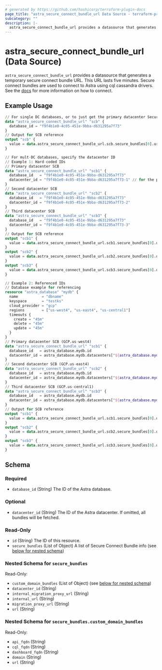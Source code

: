 ```yaml
---
# generated by https://github.com/hashicorp/terraform-plugin-docs
page_title: "astra_secure_connect_bundle_url Data Source - terraform-provider-astra"
subcategory: ""
description: |-
  astra_secure_connect_bundle_url provides a datasource that generates a temporary secure connect bundle URL. This URL lasts five minutes. Secure connect bundles are used to connect to Astra using cql cassandra drivers. See the docs https://docs.datastax.com/en/astra/docs/connecting-to-database.html for more information on how to connect.
---
```


# astra_secure_connect_bundle_url (Data Source)

`astra_secure_connect_bundle_url` provides a datasource that generates a temporary secure connect bundle URL. This URL lasts five minutes. Secure connect bundles are used to connect to Astra using cql cassandra drivers. See the [docs](https://docs.datastax.com/en/astra/docs/connecting-to-database.html) for more information on how to connect.

## Example Usage

```terraform
// For single DC databases, or to just get the primary datacenter Secure Connect Bundle
data "astra_secure_connect_bundle_url" "scb" {
  database_id = "f9f4b1e0-4c05-451e-9bba-d631295a7f73"
}
// Output for SCB reference
output "scb" {
  value = data.astra_secure_connect_bundle_url.scb.secure_bundles[0].url
}

// For mult-DC databases, specify the datacenter ID
// Example 1: Hard-coded IDs
// Primary datacenter SCB
data "astra_secure_connect_bundle_url" "scb1" {
  database_id   = "f9f4b1e0-4c05-451e-9bba-d631295a7f73"
  datacenter_id = "f9f4b1e0-4c05-451e-9bba-d631295a7f73-1" // for the primary dataceneter, the datacenter ID is not required
}
// Second datacenter SCB
data "astra_secure_connect_bundle_url" "scb2" {
  database_id   = "f9f4b1e0-4c05-451e-9bba-d631295a7f73"
  datacenter_id = "f9f4b1e0-4c05-451e-9bba-d631295a7f73-2"
}
// Third datacenter SCB
data "astra_secure_connect_bundle_url" "scb3" {
  database_id   = "f9f4b1e0-4c05-451e-9bba-d631295a7f73"
  datacenter_id = "f9f4b1e0-4c05-451e-9bba-d631295a7f73-3"
}
// Output for SCB reference
output "scb1" {
  value = data.astra_secure_connect_bundle_url.scb1.secure_bundles[0].url
}
output "scb2" {
  value = data.astra_secure_connect_bundle_url.scb2.secure_bundles[0].url
}
output "scb3" {
  value = data.astra_secure_connect_bundle_url.scb3.secure_bundles[0].url
}

// Example 2: Referenced IDs
// Database example for referencing
resource "astra_database" "mydb" {
  name           = "dbname"
  keyspace       = "testks"
  cloud_provider = "gcp"
  regions        = ["us-west4", "us-east4", "us-central1"]
  timeouts {
    create = "45m"
    delete = "45m"
    update = "45m"
  }
}
// Primary datacenter SCB (GCP.us-west4)
data "astra_secure_connect_bundle_url" "scb1" {
  database_id   = astra_database.mydb.id
  datacenter_id = astra_database.mydb.datacenters["${astra_database.mydb.cloud_provider}.${astra_database.mydb.regions[0]}"] // for the primary dataceneter, the datacenter ID is not required
}
// Second datacenter SCB (GCP.us-east4)
data "astra_secure_connect_bundle_url" "scb2" {
  database_id   = astra_database.mydb.id
  datacenter_id = astra_database.mydb.datacenters["${astra_database.mydb.cloud_provider}.${astra_database.mydb.regions[1]}"]
}
// Third datacenter SCB (GCP.us-central1)
data "astra_secure_connect_bundle_url" "scb3" {
  database_id   = astra_database.mydb.id
  datacenter_id = astra_database.mydb.datacenters["${astra_database.mydb.cloud_provider}.${astra_database.mydb.regions[2]}"]
}
// Output for SCB reference
output "scb1" {
  value = data.astra_secure_connect_bundle_url.scb1.secure_bundles[0].url
}
output "scb2" {
  value = data.astra_secure_connect_bundle_url.scb2.secure_bundles[0].url
}
output "scb3" {
  value = data.astra_secure_connect_bundle_url.scb3.secure_bundles[0].url
}
```

<!-- schema generated by tfplugindocs -->
## Schema

### Required

- `database_id` (String) The ID of the Astra database.

### Optional

- `datacenter_id` (String) The ID of the Astra datacenter. If omitted, all bundles will be fetched.

### Read-Only

- `id` (String) The ID of this resource.
- `secure_bundles` (List of Object) A list of Secure Connect Bundle info (see [below for nested schema](#nestedatt--secure_bundles))

<a id="nestedatt--secure_bundles"></a>
### Nested Schema for `secure_bundles`

Read-Only:

- `custom_domain_bundles` (List of Object) (see [below for nested schema](#nestedobjatt--secure_bundles--custom_domain_bundles))
- `datacenter_id` (String)
- `internal_migration_proxy_url` (String)
- `internal_url` (String)
- `migration_proxy_url` (String)
- `url` (String)

<a id="nestedobjatt--secure_bundles--custom_domain_bundles"></a>
### Nested Schema for `secure_bundles.custom_domain_bundles`

Read-Only:

- `api_fqdn` (String)
- `cql_fqdn` (String)
- `dashboard_fqdn` (String)
- `domain` (String)
- `url` (String)
